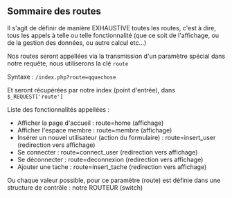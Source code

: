 ## Sommaire des routes

Il s'agit de définir de manière EXHAUSTIVE toutes les routes, c'est à dire, tous les appels à telle ou telle fonctionnalité (que ce soit de l'affichage, ou de la gestion des données, ou autre calcul etc...)

Nos routes seront appellées via la transmission d'un paramètre spécial dans notre requête, nous utiliserons la clé `route`

Syntaxe : `/index.php?route=qquechose`

Et seront récupérées par notre index (point d'entrée), dans `$_REQUEST['route']`

Liste des fonctionnalités appellées :
- Afficher la page d'accueil : route=home (affichage)
- Afficher l'espace membre : route=membre (affichage)
- Insérer un nouvel utilisateur (action du formulaire) : route=insert_user (redirection vers affichage)
- Se connecter : route=connect_user (redirection vers affichage)
- Se déconnecter : route=deconnexion (redirection vers affichage)
- Ajouter une tache : route=insert_tache (redirection vers affichage)

Ou chaque valeur possible, pour ce paramètre (route) est définie dans une structure de contrôle : notre ROUTEUR (switch)
